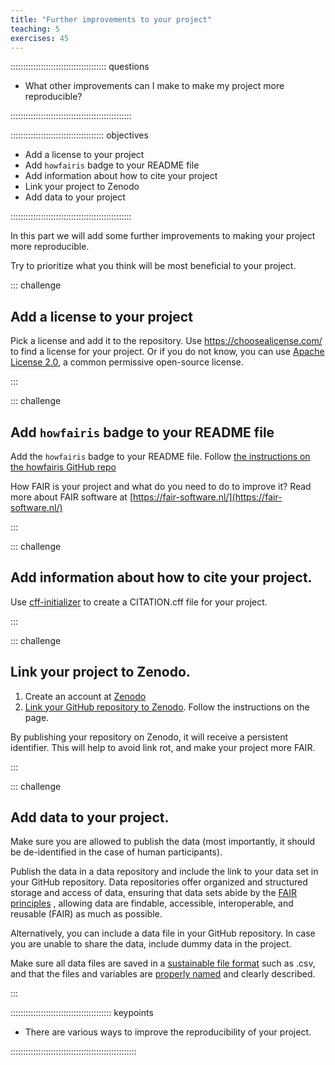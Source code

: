 ```yaml
---
title: "Further improvements to your project"
teaching: 5
exercises: 45
---
```


:::::::::::::::::::::::::::::::::::::: questions 

- What other improvements can I make to make my project more reproducible?

::::::::::::::::::::::::::::::::::::::::::::::::

::::::::::::::::::::::::::::::::::::: objectives

- Add a license to your project
- Add `howfairis` badge to your README file
- Add information about how to cite your project
- Link your project to Zenodo
- Add data to your project

::::::::::::::::::::::::::::::::::::::::::::::::

In this part we will add some further improvements to making your project more reproducible.

Try to prioritize what you think will be most beneficial to your project.

::: challenge
## Add a license to your project
Pick a license and add it to the repository.
Use https://choosealicense.com/ to find a license for your project. 
Or if you do not know, you can use [Apache License 2.0](https://choosealicense.com/licenses/apache-2.0/), a common permissive open-source license.

:::

::: challenge
## Add `howfairis` badge to your README file
Add the `howfairis` badge to your README file.
Follow [the instructions on the howfairis GitHub repo](https://github.com/fair-software/howfairis)

How FAIR is your project and what do you need to do to improve it?
Read more about FAIR software at [https://fair-software.nl/](https://fair-software.nl/)

:::

::: challenge
## Add information about how to cite your project.

Use [cff-initializer](https://citation-file-format.github.io/cff-initializer-javascript/#/) to create a CITATION.cff 
file for your project.

:::

::: challenge
## Link your project to Zenodo.

1. Create an account at [Zenodo](https://zenodo.org/)
2. [Link your GitHub repository to Zenodo](https://zenodo.org/account/settings/github/). Follow the instructions on the page.

By publishing your repository on Zenodo, it will receive a persistent identifier. This will help to avoid link rot, and make your project more FAIR.

:::

::: challenge
## Add data to your project.

Make sure you are allowed to publish the data (most importantly, it should be de-identified 
in the case of human participants). 

Publish the data in a data repository and include the link to your data set in your GitHub 
repository. Data repositories offer organized and structured storage and access of data, 
ensuring that data sets abide by the [FAIR principles](https://www.go-fair.org/fair-principles/)
, allowing data are findable, accessible, interoperable, and reusable (FAIR) as much as 
possible. 

Alternatively, you can include a data file in your GitHub repository. In case you are unable 
to share the data, include dummy data in the project.

Make sure all data files are saved in a 
[sustainable file format](https://dans.knaw.nl/en/file-formats/) such as .csv, 
and that the files and variables are [properly named](https://doi.org/10.5281/zenodo.7551576)
and clearly described.


:::


:::::::::::::::::::::::::::::::::::::::: keypoints

- There are various ways to improve the reproducibility of your project.

::::::::::::::::::::::::::::::::::::::::::::::::::

